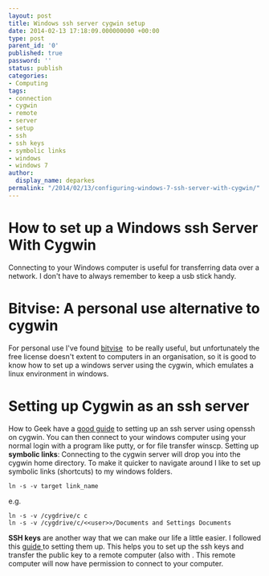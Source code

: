 ```yaml
---
layout: post
title: Windows ssh server cygwin setup
date: 2014-02-13 17:18:09.000000000 +00:00
type: post
parent_id: '0'
published: true
password: ''
status: publish
categories:
- Computing
tags:
- connection
- cygwin
- remote
- server
- setup
- ssh
- ssh keys
- symbolic links
- windows
- windows 7
author:
  display_name: deparkes
permalink: "/2014/02/13/configuring-windows-7-ssh-server-with-cygwin/"
---
```

<h1>How to set up a Windows ssh Server With Cygwin</h1>
Connecting to your Windows computer is useful for transferring data over a network. I don't have to always remember to keep a usb stick handy.
<h1>Bitvise: A personal use alternative to cygwin</h1>
For personal use I've found <a href="http://www.bitvise.com/winsshd">bitvise</a>  to be really useful, but unfortunately the free license doesn't extent to computers in an organisation, so it is good to know how to set up a windows server using the cygwin, which emulates a linux environment in windows.
<h1>Setting up Cygwin as an ssh server</h1>
How to Geek have a <a href="http://www.howtogeek.com/howto/41560/how-to-get-ssh-command-line-access-to-windows-7-using-cygwin/">good guide</a> to setting up an ssh server using openssh on cygwin.
You can then connect to your windows computer using your normal login with a program like putty, or for file transfer winscp.
Setting up <strong>symbolic links</strong>: Connecting to the cygwin server will drop you into the cygwin home directory. To make it quicker to navigate around I like to set up symbolic links (shortcuts) to my windows folders.

```
ln -s -v target link_name
```
e.g.

```
ln -s -v /cygdrive/c c
ln -s -v /cygdrive/c/<<user>>/Documents and Settings Documents
```
<strong>SSH keys</strong> are another way that we can make our life a little easier. I followed this <a href="https://www.digitalocean.com/community/articles/how-to-set-up-ssh-keys--2">guide </a>to setting them up. This helps you to set up the ssh keys and transfer the public key to a remote computer (also with . This remote computer will now have permission to connect to your computer.
